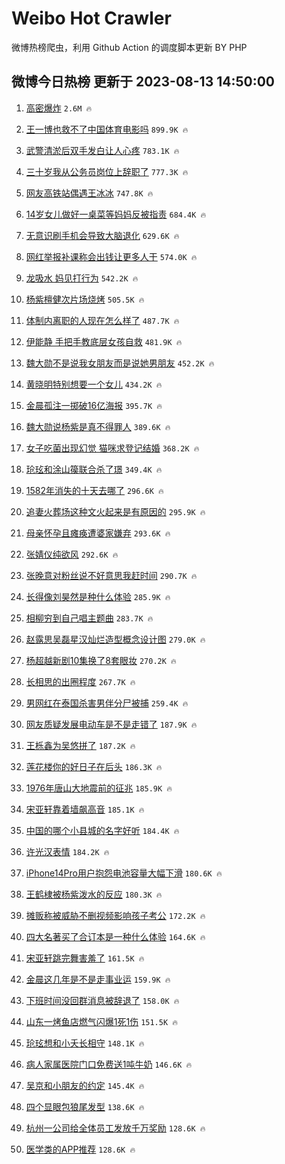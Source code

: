# Weibo Hot Crawler 



微博热榜爬虫，利用 Github Action 的调度脚本更新 BY PHP 


## 微博今日热榜 更新于 2023-08-13 14:50:00 
1. [高密爆炸](https://s.weibo.com/weibo?q=%23%E9%AB%98%E5%AF%86%E7%88%86%E7%82%B8%23&t=31&band_rank=1&Refer=top) `2.6M 🔥` 

1. [王一博也救不了中国体育电影吗](https://s.weibo.com/weibo?q=%23%E7%8E%8B%E4%B8%80%E5%8D%9A%E4%B9%9F%E6%95%91%E4%B8%8D%E4%BA%86%E4%B8%AD%E5%9B%BD%E4%BD%93%E8%82%B2%E7%94%B5%E5%BD%B1%E5%90%97%23&t=31&band_rank=2&Refer=top) `899.9K 🔥` 

1. [武警清淤后双手发白让人心疼](https://s.weibo.com/weibo?q=%23%E6%AD%A6%E8%AD%A6%E6%B8%85%E6%B7%A4%E5%90%8E%E5%8F%8C%E6%89%8B%E5%8F%91%E7%99%BD%E8%AE%A9%E4%BA%BA%E5%BF%83%E7%96%BC%23&t=31&band_rank=3&Refer=top) `783.1K 🔥` 

1. [三十岁我从公务员岗位上辞职了](https://s.weibo.com/weibo?q=%23%E4%B8%89%E5%8D%81%E5%B2%81%E6%88%91%E4%BB%8E%E5%85%AC%E5%8A%A1%E5%91%98%E5%B2%97%E4%BD%8D%E4%B8%8A%E8%BE%9E%E8%81%8C%E4%BA%86%23&t=31&band_rank=4&Refer=top) `777.3K 🔥` 

1. [网友高铁站偶遇王冰冰](https://s.weibo.com/weibo?q=%23%E7%BD%91%E5%8F%8B%E9%AB%98%E9%93%81%E7%AB%99%E5%81%B6%E9%81%87%E7%8E%8B%E5%86%B0%E5%86%B0%23&t=31&band_rank=5&Refer=top) `747.8K 🔥` 

1. [14岁女儿做好一桌菜等妈妈反被指责](https://s.weibo.com/weibo?q=14%E5%B2%81%E5%A5%B3%E5%84%BF%E5%81%9A%E5%A5%BD%E4%B8%80%E6%A1%8C%E8%8F%9C%E7%AD%89%E5%A6%88%E5%A6%88%E5%8F%8D%E8%A2%AB%E6%8C%87%E8%B4%A3&t=31&band_rank=6&Refer=top) `684.4K 🔥` 

1. [无意识刷手机会导致大脑退化](https://s.weibo.com/weibo?q=%23%E6%97%A0%E6%84%8F%E8%AF%86%E5%88%B7%E6%89%8B%E6%9C%BA%E4%BC%9A%E5%AF%BC%E8%87%B4%E5%A4%A7%E8%84%91%E9%80%80%E5%8C%96%23&t=31&band_rank=7&Refer=top) `629.6K 🔥` 

1. [网红举报补课称会出钱让更多人干](https://s.weibo.com/weibo?q=%23%E7%BD%91%E7%BA%A2%E4%B8%BE%E6%8A%A5%E8%A1%A5%E8%AF%BE%E7%A7%B0%E4%BC%9A%E5%87%BA%E9%92%B1%E8%AE%A9%E6%9B%B4%E5%A4%9A%E4%BA%BA%E5%B9%B2%23&t=31&band_rank=8&Refer=top) `574.0K 🔥` 

1. [龙吸水 妈见打行为](https://s.weibo.com/weibo?q=%E9%BE%99%E5%90%B8%E6%B0%B4%20%E5%A6%88%E8%A7%81%E6%89%93%E8%A1%8C%E4%B8%BA&t=31&band_rank=9&Refer=top) `542.2K 🔥` 

1. [杨紫檀健次片场烧烤](https://s.weibo.com/weibo?q=%23%E6%9D%A8%E7%B4%AB%E6%AA%80%E5%81%A5%E6%AC%A1%E7%89%87%E5%9C%BA%E7%83%A7%E7%83%A4%23&t=31&band_rank=10&Refer=top) `505.5K 🔥` 

1. [体制内离职的人现在怎么样了](https://s.weibo.com/weibo?q=%23%E4%BD%93%E5%88%B6%E5%86%85%E7%A6%BB%E8%81%8C%E7%9A%84%E4%BA%BA%E7%8E%B0%E5%9C%A8%E6%80%8E%E4%B9%88%E6%A0%B7%E4%BA%86%23&t=31&band_rank=11&Refer=top) `487.7K 🔥` 

1. [伊能静 手把手教底层女孩自救](https://s.weibo.com/weibo?q=%E4%BC%8A%E8%83%BD%E9%9D%99%20%E6%89%8B%E6%8A%8A%E6%89%8B%E6%95%99%E5%BA%95%E5%B1%82%E5%A5%B3%E5%AD%A9%E8%87%AA%E6%95%91&t=31&band_rank=12&Refer=top) `481.9K 🔥` 

1. [魏大勋不是说我女朋友而是说她男朋友](https://s.weibo.com/weibo?q=%23%E9%AD%8F%E5%A4%A7%E5%8B%8B%E4%B8%8D%E6%98%AF%E8%AF%B4%E6%88%91%E5%A5%B3%E6%9C%8B%E5%8F%8B%E8%80%8C%E6%98%AF%E8%AF%B4%E5%A5%B9%E7%94%B7%E6%9C%8B%E5%8F%8B%23&t=31&band_rank=13&Refer=top) `452.2K 🔥` 

1. [黄晓明特别想要一个女儿](https://s.weibo.com/weibo?q=%23%E9%BB%84%E6%99%93%E6%98%8E%E7%89%B9%E5%88%AB%E6%83%B3%E8%A6%81%E4%B8%80%E4%B8%AA%E5%A5%B3%E5%84%BF%23&t=31&band_rank=14&Refer=top) `434.2K 🔥` 

1. [金晨孤注一掷破16亿海报](https://s.weibo.com/weibo?q=%23%E9%87%91%E6%99%A8%E5%AD%A4%E6%B3%A8%E4%B8%80%E6%8E%B7%E7%A0%B416%E4%BA%BF%E6%B5%B7%E6%8A%A5%23&t=31&band_rank=15&Refer=top) `395.7K 🔥` 

1. [魏大勋说杨紫是真不得罪人](https://s.weibo.com/weibo?q=%23%E9%AD%8F%E5%A4%A7%E5%8B%8B%E8%AF%B4%E6%9D%A8%E7%B4%AB%E6%98%AF%E7%9C%9F%E4%B8%8D%E5%BE%97%E7%BD%AA%E4%BA%BA%23&t=31&band_rank=16&Refer=top) `389.6K 🔥` 

1. [女子吃菌出现幻觉 猫咪求登记结婚](https://s.weibo.com/weibo?q=%E5%A5%B3%E5%AD%90%E5%90%83%E8%8F%8C%E5%87%BA%E7%8E%B0%E5%B9%BB%E8%A7%89%20%E7%8C%AB%E5%92%AA%E6%B1%82%E7%99%BB%E8%AE%B0%E7%BB%93%E5%A9%9A&t=31&band_rank=17&Refer=top) `368.2K 🔥` 

1. [玱玹和涂山篌联合杀了璟](https://s.weibo.com/weibo?q=%23%E7%8E%B1%E7%8E%B9%E5%92%8C%E6%B6%82%E5%B1%B1%E7%AF%8C%E8%81%94%E5%90%88%E6%9D%80%E4%BA%86%E7%92%9F%23&t=31&band_rank=18&Refer=top) `349.4K 🔥` 

1. [1582年消失的十天去哪了](https://s.weibo.com/weibo?q=%231582%E5%B9%B4%E6%B6%88%E5%A4%B1%E7%9A%84%E5%8D%81%E5%A4%A9%E5%8E%BB%E5%93%AA%E4%BA%86%23&t=31&band_rank=19&Refer=top) `296.6K 🔥` 

1. [追妻火葬场这种文火起来是有原因的](https://s.weibo.com/weibo?q=%E8%BF%BD%E5%A6%BB%E7%81%AB%E8%91%AC%E5%9C%BA%E8%BF%99%E7%A7%8D%E6%96%87%E7%81%AB%E8%B5%B7%E6%9D%A5%E6%98%AF%E6%9C%89%E5%8E%9F%E5%9B%A0%E7%9A%84&t=31&band_rank=20&Refer=top) `295.9K 🔥` 

1. [母亲怀孕且瘫痪遭婆家嫌弃](https://s.weibo.com/weibo?q=%23%E6%AF%8D%E4%BA%B2%E6%80%80%E5%AD%95%E4%B8%94%E7%98%AB%E7%97%AA%E9%81%AD%E5%A9%86%E5%AE%B6%E5%AB%8C%E5%BC%83%23&t=31&band_rank=21&Refer=top) `293.6K 🔥` 

1. [张婧仪纯欲风](https://s.weibo.com/weibo?q=%23%E5%BC%A0%E5%A9%A7%E4%BB%AA%E7%BA%AF%E6%AC%B2%E9%A3%8E%23&t=31&band_rank=22&Refer=top) `292.6K 🔥` 

1. [张晚意对粉丝说不好意思我赶时间](https://s.weibo.com/weibo?q=%23%E5%BC%A0%E6%99%9A%E6%84%8F%E5%AF%B9%E7%B2%89%E4%B8%9D%E8%AF%B4%E4%B8%8D%E5%A5%BD%E6%84%8F%E6%80%9D%E6%88%91%E8%B5%B6%E6%97%B6%E9%97%B4%23&t=31&band_rank=23&Refer=top) `290.7K 🔥` 

1. [长得像刘昊然是种什么体验](https://s.weibo.com/weibo?q=%23%E9%95%BF%E5%BE%97%E5%83%8F%E5%88%98%E6%98%8A%E7%84%B6%E6%98%AF%E7%A7%8D%E4%BB%80%E4%B9%88%E4%BD%93%E9%AA%8C%23&t=31&band_rank=24&Refer=top) `285.9K 🔥` 

1. [相柳穷到自己唱主题曲](https://s.weibo.com/weibo?q=%23%E7%9B%B8%E6%9F%B3%E7%A9%B7%E5%88%B0%E8%87%AA%E5%B7%B1%E5%94%B1%E4%B8%BB%E9%A2%98%E6%9B%B2%23&t=31&band_rank=25&Refer=top) `283.7K 🔥` 

1. [赵露思吴磊星汉灿烂造型概念设计图](https://s.weibo.com/weibo?q=%23%E8%B5%B5%E9%9C%B2%E6%80%9D%E5%90%B4%E7%A3%8A%E6%98%9F%E6%B1%89%E7%81%BF%E7%83%82%E9%80%A0%E5%9E%8B%E6%A6%82%E5%BF%B5%E8%AE%BE%E8%AE%A1%E5%9B%BE%23&t=31&band_rank=26&Refer=top) `279.0K 🔥` 

1. [杨超越新剧10集换了8套眼妆](https://s.weibo.com/weibo?q=%23%E6%9D%A8%E8%B6%85%E8%B6%8A%E6%96%B0%E5%89%A710%E9%9B%86%E6%8D%A2%E4%BA%868%E5%A5%97%E7%9C%BC%E5%A6%86%23&t=31&band_rank=27&Refer=top) `270.2K 🔥` 

1. [长相思的出圈程度](https://s.weibo.com/weibo?q=%23%E9%95%BF%E7%9B%B8%E6%80%9D%E7%9A%84%E5%87%BA%E5%9C%88%E7%A8%8B%E5%BA%A6%23&t=31&band_rank=28&Refer=top) `267.7K 🔥` 

1. [男网红在泰国杀害男伴分尸被捕](https://s.weibo.com/weibo?q=%23%E7%94%B7%E7%BD%91%E7%BA%A2%E5%9C%A8%E6%B3%B0%E5%9B%BD%E6%9D%80%E5%AE%B3%E7%94%B7%E4%BC%B4%E5%88%86%E5%B0%B8%E8%A2%AB%E6%8D%95%23&t=31&band_rank=29&Refer=top) `259.4K 🔥` 

1. [网友质疑发展电动车是不是走错了](https://s.weibo.com/weibo?q=%E7%BD%91%E5%8F%8B%E8%B4%A8%E7%96%91%E5%8F%91%E5%B1%95%E7%94%B5%E5%8A%A8%E8%BD%A6%E6%98%AF%E4%B8%8D%E6%98%AF%E8%B5%B0%E9%94%99%E4%BA%86&t=31&band_rank=30&Refer=top) `187.9K 🔥` 

1. [王栎鑫为吴悠拼了](https://s.weibo.com/weibo?q=%23%E7%8E%8B%E6%A0%8E%E9%91%AB%E4%B8%BA%E5%90%B4%E6%82%A0%E6%8B%BC%E4%BA%86%23&t=31&band_rank=31&Refer=top) `187.2K 🔥` 

1. [莲花楼你的好日子在后头](https://s.weibo.com/weibo?q=%23%E8%8E%B2%E8%8A%B1%E6%A5%BC%E4%BD%A0%E7%9A%84%E5%A5%BD%E6%97%A5%E5%AD%90%E5%9C%A8%E5%90%8E%E5%A4%B4%23&t=31&band_rank=32&Refer=top) `186.3K 🔥` 

1. [1976年唐山大地震前的征兆](https://s.weibo.com/weibo?q=1976%E5%B9%B4%E5%94%90%E5%B1%B1%E5%A4%A7%E5%9C%B0%E9%9C%87%E5%89%8D%E7%9A%84%E5%BE%81%E5%85%86&t=31&band_rank=33&Refer=top) `185.9K 🔥` 

1. [宋亚轩靠着墙飙高音](https://s.weibo.com/weibo?q=%23%E5%AE%8B%E4%BA%9A%E8%BD%A9%E9%9D%A0%E7%9D%80%E5%A2%99%E9%A3%99%E9%AB%98%E9%9F%B3%23&t=31&band_rank=34&Refer=top) `185.1K 🔥` 

1. [中国的哪个小县城的名字好听](https://s.weibo.com/weibo?q=%23%E4%B8%AD%E5%9B%BD%E7%9A%84%E5%93%AA%E4%B8%AA%E5%B0%8F%E5%8E%BF%E5%9F%8E%E7%9A%84%E5%90%8D%E5%AD%97%E5%A5%BD%E5%90%AC%23&t=31&band_rank=35&Refer=top) `184.4K 🔥` 

1. [许光汉表情](https://s.weibo.com/weibo?q=%E8%AE%B8%E5%85%89%E6%B1%89%E8%A1%A8%E6%83%85&t=31&band_rank=36&Refer=top) `184.2K 🔥` 

1. [iPhone14Pro用户抱怨电池容量大幅下滑](https://s.weibo.com/weibo?q=%23iPhone14Pro%E7%94%A8%E6%88%B7%E6%8A%B1%E6%80%A8%E7%94%B5%E6%B1%A0%E5%AE%B9%E9%87%8F%E5%A4%A7%E5%B9%85%E4%B8%8B%E6%BB%91%23&t=31&band_rank=37&Refer=top) `180.6K 🔥` 

1. [王鹤棣被杨紫泼水的反应](https://s.weibo.com/weibo?q=%23%E7%8E%8B%E9%B9%A4%E6%A3%A3%E8%A2%AB%E6%9D%A8%E7%B4%AB%E6%B3%BC%E6%B0%B4%E7%9A%84%E5%8F%8D%E5%BA%94%23&t=31&band_rank=38&Refer=top) `180.3K 🔥` 

1. [摊贩称被威胁不删视频影响孩子考公](https://s.weibo.com/weibo?q=%23%E6%91%8A%E8%B4%A9%E7%A7%B0%E8%A2%AB%E5%A8%81%E8%83%81%E4%B8%8D%E5%88%A0%E8%A7%86%E9%A2%91%E5%BD%B1%E5%93%8D%E5%AD%A9%E5%AD%90%E8%80%83%E5%85%AC%23&t=31&band_rank=39&Refer=top) `172.2K 🔥` 

1. [四大名著买了合订本是一种什么体验](https://s.weibo.com/weibo?q=%E5%9B%9B%E5%A4%A7%E5%90%8D%E8%91%97%E4%B9%B0%E4%BA%86%E5%90%88%E8%AE%A2%E6%9C%AC%E6%98%AF%E4%B8%80%E7%A7%8D%E4%BB%80%E4%B9%88%E4%BD%93%E9%AA%8C&t=31&band_rank=40&Refer=top) `164.6K 🔥` 

1. [宋亚轩跳完舞害羞了](https://s.weibo.com/weibo?q=%23%E5%AE%8B%E4%BA%9A%E8%BD%A9%E8%B7%B3%E5%AE%8C%E8%88%9E%E5%AE%B3%E7%BE%9E%E4%BA%86%23&t=31&band_rank=41&Refer=top) `161.5K 🔥` 

1. [金晨这几年是不是走事业运](https://s.weibo.com/weibo?q=%23%E9%87%91%E6%99%A8%E8%BF%99%E5%87%A0%E5%B9%B4%E6%98%AF%E4%B8%8D%E6%98%AF%E8%B5%B0%E4%BA%8B%E4%B8%9A%E8%BF%90%23&t=31&band_rank=42&Refer=top) `159.9K 🔥` 

1. [下班时间没回群消息被辞退了](https://s.weibo.com/weibo?q=%23%E4%B8%8B%E7%8F%AD%E6%97%B6%E9%97%B4%E6%B2%A1%E5%9B%9E%E7%BE%A4%E6%B6%88%E6%81%AF%E8%A2%AB%E8%BE%9E%E9%80%80%E4%BA%86%23&t=31&band_rank=43&Refer=top) `158.0K 🔥` 

1. [山东一烤鱼店燃气闪爆1死1伤](https://s.weibo.com/weibo?q=%23%E5%B1%B1%E4%B8%9C%E4%B8%80%E7%83%A4%E9%B1%BC%E5%BA%97%E7%87%83%E6%B0%94%E9%97%AA%E7%88%861%E6%AD%BB1%E4%BC%A4%23&t=31&band_rank=44&Refer=top) `151.5K 🔥` 

1. [玱玹想和小夭长相守](https://s.weibo.com/weibo?q=%23%E7%8E%B1%E7%8E%B9%E6%83%B3%E5%92%8C%E5%B0%8F%E5%A4%AD%E9%95%BF%E7%9B%B8%E5%AE%88%23&t=31&band_rank=45&Refer=top) `148.1K 🔥` 

1. [病人家属医院门口免费送1吨牛奶](https://s.weibo.com/weibo?q=%23%E7%97%85%E4%BA%BA%E5%AE%B6%E5%B1%9E%E5%8C%BB%E9%99%A2%E9%97%A8%E5%8F%A3%E5%85%8D%E8%B4%B9%E9%80%811%E5%90%A8%E7%89%9B%E5%A5%B6%23&t=31&band_rank=46&Refer=top) `146.6K 🔥` 

1. [吴京和小朋友的约定](https://s.weibo.com/weibo?q=%23%E5%90%B4%E4%BA%AC%E5%92%8C%E5%B0%8F%E6%9C%8B%E5%8F%8B%E7%9A%84%E7%BA%A6%E5%AE%9A%23&t=31&band_rank=47&Refer=top) `145.4K 🔥` 

1. [四个显眼包狼尾发型](https://s.weibo.com/weibo?q=%23%E5%9B%9B%E4%B8%AA%E6%98%BE%E7%9C%BC%E5%8C%85%E7%8B%BC%E5%B0%BE%E5%8F%91%E5%9E%8B%23&t=31&band_rank=48&Refer=top) `138.6K 🔥` 

1. [杭州一公司给全体员工发放千万奖励](https://s.weibo.com/weibo?q=%23%E6%9D%AD%E5%B7%9E%E4%B8%80%E5%85%AC%E5%8F%B8%E7%BB%99%E5%85%A8%E4%BD%93%E5%91%98%E5%B7%A5%E5%8F%91%E6%94%BE%E5%8D%83%E4%B8%87%E5%A5%96%E5%8A%B1%23&t=31&band_rank=49&Refer=top) `128.6K 🔥` 

1. [医学类的APP推荐](https://s.weibo.com/weibo?q=%E5%8C%BB%E5%AD%A6%E7%B1%BB%E7%9A%84APP%E6%8E%A8%E8%8D%90&t=31&band_rank=50&Refer=top) `128.6K 🔥` 


